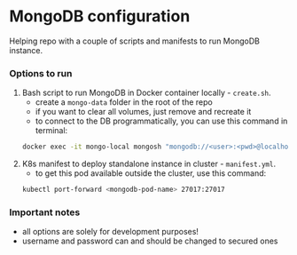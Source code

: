 # MongoDB configuration

Helping repo with a couple of scripts and manifests to run MongoDB 
instance. 

### Options to run

1. Bash script to run MongoDB in Docker container locally - `create.sh`.
   * create a `mongo-data` folder in the root of the repo
   * if you want to clear all volumes, just remove and recreate it
   * to connect to the DB programmatically, you can use this command in terminal:
   ```bash
   docker exec -it mongo-local mongosh "mongodb://<user>:<pwd>@localhost:27017" 
   ```
2. K8s manifest to deploy standalone instance in cluster - `manifest.yml`.
   * to get this pod available outside the cluster, use this command:
   ```bash
   kubectl port-forward <mongodb-pod-name> 27017:27017
   ```

### Important notes
* all options are solely for development purposes!
* username and password can and should be changed to secured ones
